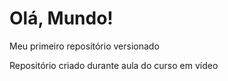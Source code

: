 # Olá, Mundo!
 Meu primeiro repositório versionado
 
 Repositório criado durante aula do curso em vídeo
